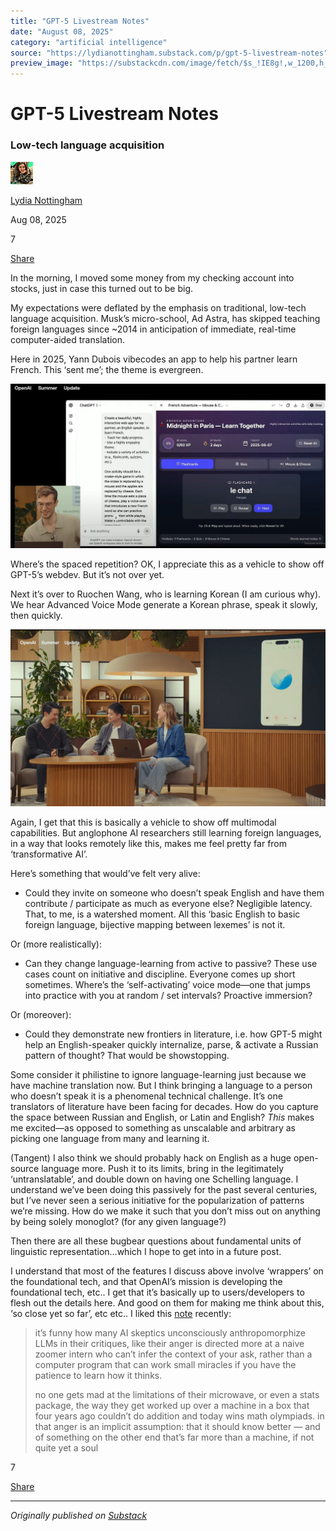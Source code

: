 ```yaml
---
title: "GPT-5 Livestream Notes"
date: "August 08, 2025"
category: "artificial intelligence"
source: "https://lydianottingham.substack.com/p/gpt-5-livestream-notes"
preview_image: "https://substackcdn.com/image/fetch/$s_!IE8g!,w_1200,h_600,c_fill,f_jpg,q_auto:good,fl_progressive:steep,g_auto/https%3A%2F%2Fsubstack-post-media.s3.amazonaws.com%2Fpublic%2Fimages%2F04cdcfcb-cbff-4581-9ac9-303582247c45_2727x1426.png"
---
```


# GPT-5 Livestream Notes

### Low-tech language acquisition

[![Lydia Nottingham's avatar](images/gpt-5-livestream-notes_img_01.jpeg)](https://substack.com/@lydianottingham)

[Lydia Nottingham](https://substack.com/@lydianottingham)

Aug 08, 2025

7

[](https://lydianottingham.substack.com/p/gpt-5-livestream-notes/comments)

[Share](javascript:void\(0\))

In the morning, I moved some money from my checking account into stocks, just in case this turned out to be big.

My expectations were deflated by the emphasis on traditional, low-tech language acquisition. Musk’s micro-school, Ad Astra, has skipped teaching foreign languages since ~2014 in anticipation of immediate, real-time computer-aided translation.

Here in 2025, Yann Dubois vibecodes an app to help his partner learn French. This ‘sent me’; the theme is evergreen.

[![Image](images/gpt-5-livestream-notes_img_02.png)](https://substackcdn.com/image/fetch/$s_!IE8g!,f_auto,q_auto:good,fl_progressive:steep/https%3A%2F%2Fsubstack-post-media.s3.amazonaws.com%2Fpublic%2Fimages%2F04cdcfcb-cbff-4581-9ac9-303582247c45_2727x1426.png)

Where’s the spaced repetition? OK, I appreciate this as a vehicle to show off GPT-5’s webdev. But it’s not over yet.

Next it’s over to Ruochen Wang, who is learning Korean (I am curious why). We hear Advanced Voice Mode generate a Korean phrase, speak it slowly, then quickly. 

[![Image](images/gpt-5-livestream-notes_img_03.png)](https://substackcdn.com/image/fetch/$s_!whgL!,f_auto,q_auto:good,fl_progressive:steep/https%3A%2F%2Fsubstack-post-media.s3.amazonaws.com%2Fpublic%2Fimages%2Fc516da60-7eb6-4f36-9ade-235ac9ce9d68_2879x1621.png)

Again, I get that this is basically a vehicle to show off multimodal capabilities. But anglophone AI researchers still learning foreign languages, in a way that looks remotely like this, makes me feel pretty far from ‘transformative AI’.

Here’s something that would’ve felt very alive:

  * Could they invite on someone who doesn’t speak English and have them contribute / participate as much as everyone else? Negligible latency. That, to me, is a watershed moment. All this ‘basic English to basic foreign language, bijective mapping between lexemes’ is not it.

Or (more realistically):

  * Can they change language-learning from active to passive? These use cases count on initiative and discipline. Everyone comes up short sometimes. Where’s the ‘self-activating’ voice mode—one that jumps into practice with you at random / set intervals? Proactive immersion?

Or (moreover):

  * Could they demonstrate new frontiers in literature, i.e. how GPT-5 might help an English-speaker quickly internalize, parse, & activate a Russian pattern of thought? That would be showstopping.

Some consider it philistine to ignore language-learning just because we have machine translation now. But I think bringing a language to a person who doesn’t speak it is a phenomenal technical challenge. It’s one translators of literature have been facing for decades. How do you capture the space between Russian and English, or Latin and English? _This_ makes me excited—as opposed to something as unscalable and arbitrary as picking one language from many and learning it.

(Tangent) I also think we should probably hack on English as a huge open-source language more. Push it to its limits, bring in the legitimately ‘untranslatable’, and double down on having one Schelling language. I understand we’ve been doing this passively for the past several centuries, but I’ve never seen a serious initiative for the popularization of patterns we’re missing. How do we make it such that you don’t miss out on anything by being solely monoglot? (for any given language?)

Then there are all these bugbear questions about fundamental units of linguistic representation…which I hope to get into in a future post.

I understand that most of the features I discuss above involve ‘wrappers’ on the foundational tech, and that OpenAI’s mission is developing the foundational tech, etc.. I get that it’s basically up to users/developers to flesh out the details here. And good on them for making me think about this, ‘so close yet so far’, etc etc.. I liked this [note](https://substack.com/@jakeeaton/note/c-140561607) recently:

> it’s funny how many AI skeptics unconsciously anthropomorphize LLMs in their critiques, like their anger is directed more at a naive zoomer intern who can’t infer the context of your ask, rather than a computer program that can work small miracles if you have the patience to learn how it thinks.
> 
> no one gets mad at the limitations of their microwave, or even a stats package, the way they get worked up over a machine in a box that four years ago couldn’t do addition and today wins math olympiads. in that anger is an implicit assumption: that it should know better — and of something on the other end that’s far more than a machine, if not quite yet a soul

7

[](https://lydianottingham.substack.com/p/gpt-5-livestream-notes/comments)

[Share](javascript:void\(0\))

---

*Originally published on [Substack](https://lydianottingham.substack.com/p/gpt-5-livestream-notes)*